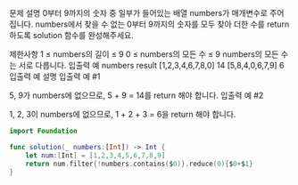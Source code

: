 문제 설명
0부터 9까지의 숫자 중 일부가 들어있는 배열 numbers가 매개변수로 주어집니다. numbers에서 찾을 수 없는 0부터 9까지의 숫자를 모두 찾아 더한 수를 return 하도록 solution 함수를 완성해주세요.

제한사항
1 ≤ numbers의 길이 ≤ 9
0 ≤ numbers의 모든 수 ≤ 9
numbers의 모든 수는 서로 다릅니다.
입출력 예
numbers	result
[1,2,3,4,6,7,8,0]	14
[5,8,4,0,6,7,9]	6
입출력 예 설명
입출력 예 #1

5, 9가 numbers에 없으므로, 5 + 9 = 14를 return 해야 합니다.
입출력 예 #2

1, 2, 3이 numbers에 없으므로, 1 + 2 + 3 = 6을 return 해야 합니다.
``` swift
import Foundation

func solution(_ numbers:[Int]) -> Int {
    let num:[Int] = [1,2,3,4,5,6,7,8,9]
    return num.filter{!numbers.contains($0)}.reduce(0){$0+$1}
}
```
